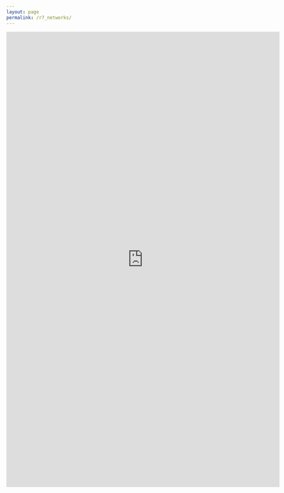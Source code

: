 ```yaml
---
layout: page
permalink: /r7_networks/
---
```

<iframe src="https://docs.google.com/document/d/e/2PACX-1vT5cWg5Sprr_lmVtPGFajxMLdDxp5_iQ0w7qUBd3gHYz38_SVFbxZ7qt5_GOWPScawgSTiWBVRLuLo-/pub?embedded=true" width="720" height="1200" frameborder="0" marginheight="0" marginwidth="0">Wird geladen...</iframe>
